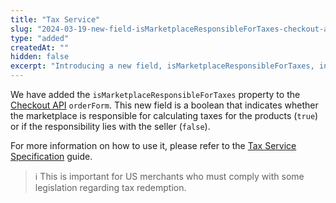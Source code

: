 ```yaml
---
title: "Tax Service"
slug: "2024-03-19-new-field-isMarketplaceResponsibleForTaxes-checkout-api"
type: "added"
createdAt: ""
hidden: false
excerpt: "Introducing a new field, isMarketplaceResponsibleForTaxes, in the Checkout API orderForm. Easily determine tax calculation responsibility between marketplace and seller."
---
```


We have added the `isMarketplaceResponsibleForTaxes` property to the [Checkout API](https://developers.vtex.com/docs/api-reference/checkout-api#overview) `orderForm`. This new field is a boolean that indicates whether the marketplace is responsible for calculating taxes for the products (`true`) or if the responsibility lies with the seller (`false`).

For more information on how to use it, please refer to the [Tax Service Specification](https://developers.vtex.com/docs/guides/tax-services-specification) guide.

>ℹ️ This is important for US merchants who must comply with some legislation regarding tax redemption.
